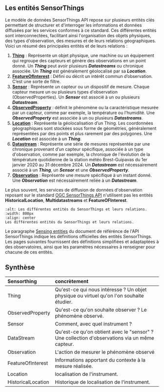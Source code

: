 ## Les entités SensorThings

Le modèle de données SensorThings API repose sur plusieurs entités clés permettant de structurer et d'interroger les informations et données diffusées par les services conformes à ce standard. Ces différentes entités sont interconnectées, facilitant ainsi l'organisation des objets physiques, des types d'observation, des mesures et de leurs relations géographiques. 
Voici un résumé des principales entités et de leurs relations :

1. **[Thing](https://geosas.fr/sofair-book/page/chap-sensorthings/things.html)** : Représente un objet physique, une machine ou un équipement qui regroupe des capteurs et génère des observations en un point donné. Un ***Thing*** peut avoir plusieurs ***Datastreams*** ou chronique associée. Un ***Thing*** est généralement géolocalisé par sa ***Location***.
2. **[FeatureOfInterest](https://geosas.fr/sofair-book/page/chap-sensorthings/featureofinterest.html)** : Défini ou décrit un intérêt commun d’observation. C’est une sorte de filtre.
3. **[Sensor](https://geosas.fr/sofair-book/page/chap-sensorthings/sensors.html)** : Représente un capteur ou un dispositif de mesure. Chaque capteur mesure un ou plusieurs types d'observation (ObservedProperties). Un ***Sensor*** est associé à un ou plusieurs ***Datastream***.
4. **[ObservedProperty](https://geosas.fr/sofair-book/page/chap-sensorthings/observedproperties.html)** : définit le phénomène ou la caractéristique mesurée par un capteur, comme par exemple, la température ou l'humidité. Une ***ObservedProperty*** est associée à un ou plusieurs ***Datastreams***.
5. **[Location](https://geosas.fr/sofair-book/page/chap-sensorthings/location.html)** : Représente la géolocalisation d’un Thing. Les coordonnées géographiques sont stockées sous forme de géométries, généralement représentées par des points et plus rarement par des polygones. Une ***Location*** est associée à un ***Thing***.
6. **[Datastream](https://geosas.fr/sofair-book/page/chap-sensorthings/datastream.html)** : Représente une série de mesures représentée par une chronique provenant d’un capteur spécifique, associée à un type d'observation, comme par exemple, la chronique de l'évolution de la témpérature quotidienne de la station météo Brest-Guipavas du 1er janvier 2020 au 31 décembre 2024. Un ***Datastream*** est nécessairement associé à un ***Thing***, un ***Sensor*** et une ***ObservedProperty***. 
7. **[Observation](https://geosas.fr/sofair-book/page/chap-sensorthings/observation.html)** : Représente une mesure spécifique à un instant donné. Une ***Observation*** est nécessairement reliée à un ***Datastream***.

Le plus souvent, les services de diffusion de données d'observation reposant sur le standard [OGC SensorThings API](https://www.ogc.org/fr/standards/sensorthings/) n'utilisent pas les entités **HistoricalLocation**, **Multidatastreams** et **FeatureOFInterest**.


```{figure} img/STA_entities.png
:alt: Les différentes entités du SensorThings et leurs relations.
:width: 800px
:align: center
Les différentes entités du SensorThings et leurs relations.
```

Le paragraphe [Sensing entities](https://docs.ogc.org/is/18-088/18-088.html#sensing-entities2) du document de référénce de l'API SensorThings indique les définitions officielles des entités SensorThings. Les pages suivantes fournissent des définitions simplifiées et adaptaptées à des observatoires, ainsi que les paramètres nécessaires à renseigner pour chacune de ces entités.  

  ## Synthèse  
  

| Sensorthing        | concrètement                                                                                  |
| :------------------|:----------------------------------------------------------------------------------------------|
| Thing              | Qu'est-ce qui nous intéresse ? Un objet physique ou virtuel qu'on l'on souhaite étudier.      |
| ObservedProperty   | Qu'est-ce qu'on souhaite observer ?  Le phénomène observé.                                    |
| Sensor             | Comment, avec quel instrument ?                                                               |
| DataStream         | Qu'est-ce qu'on obtient avec le "sensor" ?  Une collection d'observations via un même capteur.|
| Observation        | L'action de mesurer le phénomène observé                                                      |
| FeatureOfInterest  | Informations apportant du contexte à la mesure réalisée.                                      |
| Location           | localisation de l'instrument.                                                                 |
| HistoricalLocation | Historique de localisation de l'instrument.                                                   |

